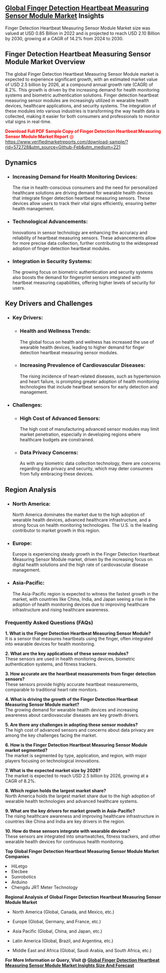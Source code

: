 <h2><a href="https://www.verifiedmarketreports.com/download-sample/?rid=572728&amp;utm_source=Github&amp;utm_medium=221" target="_blank">Global Finger Detection Heartbeat Measuring Sensor Module Market</a> Insights</h2><p>Finger Detection Heartbeat Measuring Sensor Module Market size was valued at USD 0.85 Billion in 2022 and is projected to reach USD 2.10 Billion by 2030, growing at a CAGR of 14.2% from 2024 to 2030.</p><p> <h2>Finger Detection Heartbeat Measuring Sensor Module Market Overview</h2> <p>The global Finger Detection Heartbeat Measuring Sensor Module market is expected to experience significant growth, with an estimated market value of USD 2.5 billion by 2026, at a compound annual growth rate (CAGR) of 8.2%. This growth is driven by the increasing demand for health monitoring systems and biometric authentication solutions. Finger detection heartbeat measuring sensor modules are increasingly utilized in wearable health devices, healthcare applications, and security systems. The integration of these modules into various industries is transforming the way health data is collected, making it easier for both consumers and professionals to monitor vital signs in real-time. <p><span class=""><span style="color: #ff0000;"><strong>Download Full PDF Sample Copy of Finger Detection Heartbeat Measuring Sensor Module Market Report</strong> @ </span><a href="https://www.verifiedmarketreports.com/download-sample/?rid=572728&amp;utm_source=Github-Feb&amp;utm_medium=221" target="_blank">https://www.verifiedmarketreports.com/download-sample/?rid=572728&amp;utm_source=Github-Feb&amp;utm_medium=221</a></span></p></p> <h2>Dynamics</h2> <ul> <li><h3>Increasing Demand for Health Monitoring Devices:</h3> The rise in health-conscious consumers and the need for personalized healthcare solutions are driving demand for wearable health devices that integrate finger detection heartbeat measuring sensors. These devices allow users to track their vital signs efficiently, ensuring better health management.</li> <li><h3>Technological Advancements:</h3> Innovations in sensor technology are enhancing the accuracy and reliability of heartbeat measuring sensors. These advancements allow for more precise data collection, further contributing to the widespread adoption of finger detection heartbeat modules.</li> <li><h3>Integration in Security Systems:</h3> The growing focus on biometric authentication and security systems also boosts the demand for fingerprint sensors integrated with heartbeat measuring capabilities, offering higher levels of security for users.</li> </ul> <h2>Key Drivers and Challenges</h2> <ul> <li><h3>Key Drivers:</h3> <ul> <li><h3>Health and Wellness Trends:</h3> The global focus on health and wellness has increased the use of wearable health devices, leading to higher demand for finger detection heartbeat measuring sensor modules.</li> <li><h3>Increasing Prevalence of Cardiovascular Diseases:</h3> The rising incidence of heart-related diseases, such as hypertension and heart failure, is prompting greater adoption of health monitoring technologies that include heartbeat sensors for early detection and management.</li> </ul> </li> <li><h3>Challenges:</h3> <ul> <li><h3>High Cost of Advanced Sensors:</h3> The high cost of manufacturing advanced sensor modules may limit market penetration, especially in developing regions where healthcare budgets are constrained.</li> <li><h3>Data Privacy Concerns:</h3> As with any biometric data collection technology, there are concerns regarding data privacy and security, which may deter consumers from fully embracing these devices.</li> </ul> </li> </ul> <h2>Region Analysis</h2> <ul> <li><h3>North America:</h3> North America dominates the market due to the high adoption of wearable health devices, advanced healthcare infrastructure, and a strong focus on health monitoring technologies. The U.S. is the leading contributor to market growth in this region.</li> <li><h3>Europe:</h3> Europe is experiencing steady growth in the Finger Detection Heartbeat Measuring Sensor Module market, driven by the increasing focus on digital health solutions and the high rate of cardiovascular disease management.</li> <li><h3>Asia-Pacific:</h3> The Asia-Pacific region is expected to witness the fastest growth in the market, with countries like China, India, and Japan seeing a rise in the adoption of health monitoring devices due to improving healthcare infrastructure and rising healthcare awareness.</li> </ul> <h3>Frequently Asked Questions (FAQs)</h3> <p><strong>1. What is the Finger Detection Heartbeat Measuring Sensor Module?</strong><br>It is a sensor that measures heartbeats using the finger, often integrated into wearable devices for health monitoring.</p> <p><strong>2. What are the key applications of these sensor modules?</strong><br>These sensors are used in health monitoring devices, biometric authentication systems, and fitness trackers.</p> <p><strong>3. How accurate are the heartbeat measurements from finger detection sensors?</strong><br>These sensors provide highly accurate heartbeat measurements, comparable to traditional heart rate monitors.</p> <p><strong>4. What is driving the growth of the Finger Detection Heartbeat Measuring Sensor Module market?</strong><br>The growing demand for wearable health devices and increasing awareness about cardiovascular diseases are key growth drivers.</p> <p><strong>5. Are there any challenges in adopting these sensor modules?</strong><br>The high cost of advanced sensors and concerns about data privacy are among the key challenges facing the market.</p> <p><strong>6. How is the Finger Detection Heartbeat Measuring Sensor Module market segmented?</strong><br>The market is segmented by type, application, and region, with major players focusing on technological innovations.</p> <p><strong>7. What is the expected market size by 2026?</strong><br>The market is expected to reach USD 2.5 billion by 2026, growing at a CAGR of 8.2%.</p> <p><strong>8. Which region holds the largest market share?</strong><br>North America holds the largest market share due to the high adoption of wearable health technologies and advanced healthcare systems.</p> <p><strong>9. What are the key drivers for market growth in Asia-Pacific?</strong><br>The rising healthcare awareness and improving healthcare infrastructure in countries like China and India are key drivers in the region.</p> <p><strong>10. How do these sensors integrate with wearable devices?</strong><br>These sensors are integrated into smartwatches, fitness trackers, and other wearable health devices for continuous health monitoring.</p> </p><p><strong>Top Global Finger Detection Heartbeat Measuring Sensor Module Market Companies</strong></p><div data-test-id=""><p><li>HiLetgo</li><li> Elecbee</li><li> Sunrobotics</li><li> Arduino</li><li> Chengdu JRT Meter Technology</li></p><div><strong>Regional Analysis of&nbsp;Global Finger Detection Heartbeat Measuring Sensor Module Market</strong></div><ul><li dir="ltr"><p dir="ltr">North America&nbsp;(Global, Canada, and Mexico, etc.)</p></li><li dir="ltr"><p dir="ltr">Europe (Global, Germany, and France, etc.)</p></li><li dir="ltr"><p dir="ltr">Asia Pacific&nbsp;(Global, China, and Japan, etc.)</p></li><li dir="ltr"><p dir="ltr">Latin America&nbsp;(Global, Brazil, and Argentina, etc.)</p></li><li dir="ltr">Middle East and Africa&nbsp;(Global, Saudi Arabia, and South Africa, etc.)</li></ul><p><strong>For More Information or Query, Visit @&nbsp;</strong><strong><a href="https://www.verifiedmarketreports.com/product/finger-detection-heartbeat-measuring-sensor-module-market/?utm_source=Github&amp;utm_medium=221" target="_blank">Global Finger Detection Heartbeat Measuring Sensor Module Market Insights Size And Forecast</a></strong></p></div>
